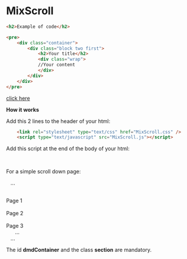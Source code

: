 # MixScroll

```html
<h2>Example of code</h2>

<pre>
    <div class="container">
        <div class="block two first">
            <h2>Your title</h2>
            <div class="wrap">
            //Your content
            </div>
        </div>
    </div>
</pre>
```

[click here](https://rawgit.com/davidmduarte/MixScroll/master/index.html)

**How it works**

Add this 2 lines to the header of your html:

```html
    <link rel="stylesheet" type="text/css" href="MixScroll.css" />
    <script type="text/javascript" src="MixScroll.js"></script>
```

Add this script at the end of the body of your html:

   <script type="text/javascript">
   mixScroll();
   </script>

For a simple scroll down page:

   ...
   <div id="dmdContainer">
      <div class="section">Page 1</div>
      <div class="section">Page 2</div>
      <div class="section">Page 3</div>
      ...
   </div>
   ...

The id **dmdContainer** and the class **section** are mandatory.
